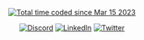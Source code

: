 

<!-- <p align="center">
<a href="https://git.io/typing-svg"><img src="https://readme-typing-svg.demolab.com?font=Fira+Code&weight=550&size=30&pause=1000&color=600895&width=435&lines=Hi%2C+I'm+OverRevvv;Web+Developer+%F0%9F%8C%90;Driven+by+Interest" alt="Typing SVG" /></a>
</p> -->
<p align="center">
<a href="https://wakatime.com/@2bd5d4a8-0ada-426e-b2f9-68f97572c4db"><img src="https://wakatime.com/badge/user/2bd5d4a8-0ada-426e-b2f9-68f97572c4db.svg" alt="Total time coded since Mar 15 2023" /></a>
</p>

<div align="center">
<a href="https://discordid.netlify.app/?id=927081646602219540"><img src="https://img.shields.io/badge/Discord-%237289DA.svg?logo=discord&logoColor=white" alt="Discord"></a>
<a href="https://www.linkedin.com/in/arnav-kumar-163731229/"><img src="https://img.shields.io/badge/LinkedIn-%230077B5.svg?logo=linkedin&logoColor=white" alt="LinkedIn"></a>
<a href="https://twitter.com/overrevvv"><img src="https://img.shields.io/badge/Twitter-%231DA1F2.svg?logo=Twitter&logoColor=white" alt="Twitter"></a>
</div>

<!-- --- -->
<!-- [![](https://visitcount.itsvg.in/api?id=OverRevvv&icon=0&color=0)](https://visitcount.itsvg.in) -->

